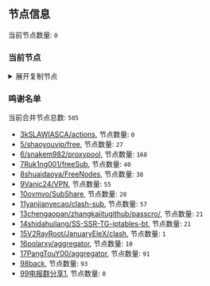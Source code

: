 
## 节点信息
当前节点数量: `0`
### 当前节点
<details>
  <summary>展开复制节点</summary>

    

</details>

### 鸣谢名单
当前合并节点总数: `505`
- [3kSLAWIASCA/actions](https://github.com/kSLAWIASCA/actions), 节点数量: `0`
- [5/shaoyouvip/free](https://github.com/shaoyouvip/free), 节点数量: `27`
- [6/snakem982/proxypool](https://github.com/snakem982/proxypool), 节点数量: `168`
- [7Ruk1ng001/freeSub](https://github.com/Ruk1ng001/freeSub), 节点数量: `40`
- [8shuaidaoya/FreeNodes](https://github.com/shuaidaoya/FreeNodes), 节点数量: `38`
- [9Vanic24/VPN](https://github.com/Vanic24/VPN), 节点数量: `55`
- [10ovmvo/SubShare](https://github.com/ovmvo/SubShare), 节点数量: `28`
- [11yanjianyecao/clash-sub](https://github.com/yanjianyecao/clash-sub), 节点数量: `57`
- [13chengaopan/zhangkaiitugithub/passcro/](https://github.com/zhangkaiitugithub/passcro/), 节点数量: `21`
- [14shidahuilang/SS-SSR-TG-iptables-bt](https://github.com/shidahuilang/SS-SSR-TG-iptables-bt), 节点数量: `21`
- [15V2RayRoot/JanuaryEleX/clash](https://github.com/JanuaryEleX/clash), 节点数量: `1`
- [16polarxy/aggregator](https://github.com/polarxy/aggregator), 节点数量: `10`
- [17PangTouY00/aggregator](https://github.com/xnic888/aggregator), 节点数量: `91`
- [98back](https://github.com/firefoxmmx2/v2rayshare_subcription), 节点数量: `93`
- [99电报群分享1](https://github.com/cdddbc/getAirport), 节点数量: `0`


